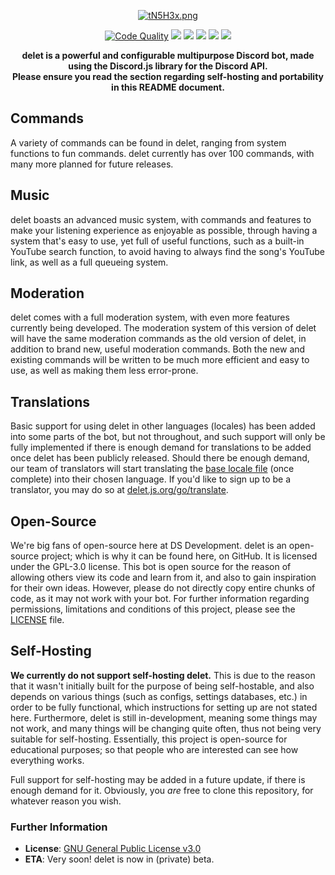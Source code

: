 <p align="center"><a href="https://delet.js.org/" title="delet" target="_blank"><img src="https://vgy.me/tN5H3x.png" alt="tN5H3x.png"></a>

<p align="center">
<a href="https://app.codacy.com/app/suvanl/delet-2.0/dashboard" title="Code Quality"><img src="https://api.codacy.com/project/badge/Grade/4095a9a01d8445939612d31b6283e6fd" alt="Code Quality"></a>
<a href="https://travis-ci.org/DS-Development/delet" title="Linux Build Status"><img src="https://travis-ci.org/DS-Development/delet.svg?branch=master"/></a>
<a href="https://ci.appveyor.com/project/suvanl/delet" title="Windows Build Status"><img src="https://ci.appveyor.com/api/projects/status/github/ds-development/delet?branch=master&svg=true"></a>
<a href="https://dependabot.com" title="Dependabot Status"><img src="https://api.dependabot.com/badges/status?host=github&identifier=116506668"></a>
<a href="https://david-dm.org/DS-Development/delet" title="dependencies status"><img src="https://david-dm.org/DS-Development/delet/status.svg"/></a>
<a href="https://david-dm.org/DS-Development/delet?type=dev" title="devDependencies status"><img src="https://david-dm.org/DS-Development/delet/dev-status.svg"/></a>
</p>

<p align="center"><strong>delet is a powerful and configurable multipurpose Discord bot, made using the Discord.js library for the Discord API.
<br>Please ensure you read the section regarding self-hosting and portability in this README document.</strong></p>

## Commands
A variety of commands can be found in delet, ranging from system functions to fun commands. delet currently has over 100 commands, with many more planned for future releases.

## Music
delet boasts an advanced music system, with commands and features to make your listening experience as enjoyable as possible, through having a system that's easy to use, yet full of useful functions, such as a built-in YouTube search function, to avoid having to always find the song's YouTube link, as well as a full queueing system.

## Moderation
delet comes with a full moderation system, with even more features currently being developed. The moderation system of this version of delet will have the same moderation commands as the old version of delet, in addition to brand new, useful moderation commands. Both the new and existing commands will be written to be much more efficient and easy to use, as well as making them less error-prone.

## Translations
Basic support for using delet in other languages (locales) has been added into some parts of the bot, but not throughout, and such support will only be fully implemented if there is enough demand for translations to be added once delet has been publicly released. Should there be enough demand, our team of translators will start translating the [base locale file](https://github.com/DS-Development/delet/blob/master/locales/en-GB.js) (once complete) into their chosen language. If you'd like to sign up to be a translator, you may do so at [delet.js.org/go/translate](https://delet.js.org/go/translate).

## Open-Source
We're big fans of open-source here at DS Development. delet is an open-source project; which is why it can be found here, on GitHub. It is licensed under the GPL-3.0 license. This bot is open source for the reason of allowing others view its code and learn from it, and also to gain inspiration for their own ideas. However, please do not directly copy entire chunks of code, as it may not work with your bot.
For further information regarding permissions, limitations and conditions of this project, please see the [LICENSE](https://github.com/DS-Development/delet/blob/master/LICENSE) file.

## Self-Hosting
**We currently do not support self-hosting delet.** This is due to the reason that it wasn't initially built for the purpose of being self-hostable, and also depends on various things (such as configs, settings databases, etc.) in order to be fully functional, which instructions for setting up are not stated here. Furthermore, delet is still in-development, meaning some things may not work, and many things will be changing quite often, thus not being very suitable for self-hosting. Essentially, this project is open-source for educational purposes; so that people who are interested can see how everything works.

Full support for self-hosting may be added in a future update, if there is enough demand for it.
Obviously, you *are* free to clone this repository, for whatever reason you wish.

### Further Information
- **License**: [GNU General Public License v3.0](https://github.com/DS-Development/delet/blob/master/LICENSE)
- **ETA**: Very soon! delet is now in (private) beta.
